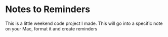 # Notes to Reminders
 This is a little weekend code project I made. This will go into a specific note on your Mac, format it and create reminders
